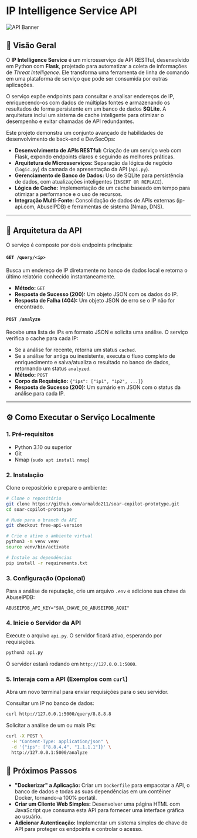# IP Intelligence Service API

![API Banner](https://i.imgur.com/e3sYn0Y.png)

## 📖 Visão Geral

O **IP Intelligence Service** é um microsserviço de API RESTful, desenvolvido em Python com **Flask**, projetado para automatizar a coleta de informações de *Threat Intelligence*. Ele transforma uma ferramenta de linha de comando em uma plataforma de serviço que pode ser consumida por outras aplicações.

O serviço expõe endpoints para consultar e analisar endereços de IP, enriquecendo-os com dados de múltiplas fontes e armazenando os resultados de forma persistente em um banco de dados **SQLite**. A arquitetura inclui um sistema de cache inteligente para otimizar o desempenho e evitar chamadas de API redundantes.

Este projeto demonstra um conjunto avançado de habilidades de desenvolvimento de back-end e DevSecOps:
- **Desenvolvimento de APIs RESTful:** Criação de um serviço web com Flask, expondo endpoints claros e seguindo as melhores práticas.
- **Arquitetura de Microsserviços:** Separação da lógica de negócio (`logic.py`) da camada de apresentação da API (`api.py`).
- **Gerenciamento de Banco de Dados:** Uso de SQLite para persistência de dados, com atualizações inteligentes (`INSERT OR REPLACE`).
- **Lógica de Cache:** Implementação de um cache baseado em tempo para otimizar a performance e o uso de recursos.
- **Integração Multi-Fonte:** Consolidação de dados de APIs externas (ip-api.com, AbuseIPDB) e ferramentas de sistema (Nmap, DNS).

---

## 🚀 Arquitetura da API

O serviço é composto por dois endpoints principais:

#### `GET /query/<ip>`
Busca um endereço de IP diretamente no banco de dados local e retorna o último relatório conhecido instantaneamente.
- **Método:** `GET`
- **Resposta de Sucesso (200):** Um objeto JSON com os dados do IP.
- **Resposta de Falha (404):** Um objeto JSON de erro se o IP não for encontrado.

#### `POST /analyze`
Recebe uma lista de IPs em formato JSON e solicita uma análise. O serviço verifica o cache para cada IP:
- Se a análise for recente, retorna um status `cached`.
- Se a análise for antiga ou inexistente, executa o fluxo completo de enriquecimento e salva/atualiza o resultado no banco de dados, retornando um status `analyzed`.
- **Método:** `POST`
- **Corpo da Requisição:** `{"ips": ["ip1", "ip2", ...]}`
- **Resposta de Sucesso (200):** Um sumário em JSON com o status da análise para cada IP.

---

## ⚙️ Como Executar o Serviço Localmente

### 1. Pré-requisitos
- Python 3.10 ou superior
- Git
- Nmap (`sudo apt install nmap`)

### 2. Instalação
Clone o repositório e prepare o ambiente:

```bash
# Clone o repositório
git clone https://github.com/arnaldo211/soar-copilot-prototype.git
cd soar-copilot-prototype

# Mude para o branch da API
git checkout free-api-version

# Crie e ative o ambiente virtual
python3 -m venv venv
source venv/bin/activate

# Instale as dependências
pip install -r requirements.txt
```

### 3. Configuração (Opcional)
Para a análise de reputação, crie um arquivo `.env` e adicione sua chave da AbuseIPDB:

```text
ABUSEIPDB_API_KEY="SUA_CHAVE_DO_ABUSEIPDB_AQUI"
```

### 4. Inicie o Servidor da API
Execute o arquivo `api.py`. O servidor ficará ativo, esperando por requisições.

```bash
python3 api.py
```

O servidor estará rodando em `http://127.0.0.1:5000`.

### 5. Interaja com a API (Exemplos com `curl`)
Abra um novo terminal para enviar requisições para o seu servidor.

Consultar um IP no banco de dados:

```bash
curl http://127.0.0.1:5000/query/8.8.8.8
```

Solicitar a análise de um ou mais IPs:

```bash
curl -X POST \
  -H "Content-Type: application/json" \
  -d '{"ips": ["8.8.4.4", "1.1.1.1"]}' \
  http://127.0.0.1:5000/analyze
```

## 🔮 Próximos Passos
- **"Dockerizar" a Aplicação:** Criar um `Dockerfile` para empacotar a API, o banco de dados e todas as suas dependências em um contêiner Docker, tornando-a 100% portátil.
- **Criar um Cliente Web Simples:** Desenvolver uma página HTML com JavaScript que consuma esta API para fornecer uma interface gráfica ao usuário.
- **Adicionar Autenticação:** Implementar um sistema simples de chave de API para proteger os endpoints e controlar o acesso.

